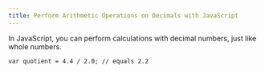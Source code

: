 ```yaml
---
title: Perform Arithmetic Operations on Decimals with JavaScript
---
```

In JavaScript, you can perform calculations with decimal numbers, just like whole numbers.

    var quotient = 4.4 / 2.0; // equals 2.2